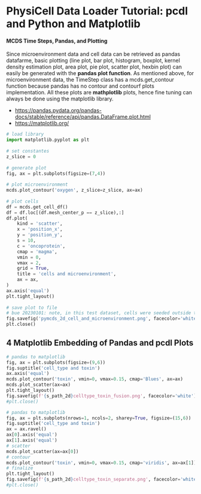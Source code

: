 # PhysiCell Data Loader Tutorial: pcdl and Python and Matplotlib

#### MCDS Time Steps, Pandas, and Plotting                                      
                                                                                
Since microenvironment data and cell data can be retrieved as pandas datafarme, basic plotting (line plot, bar plot, histogram, boxplot, kernel density estimation plot, area plot, pie plot, scatter plot, hexbin plot) can easily be generated with the **pandas plot function**.
As mentioned above, for microenvironment data, the TimeStep class has a mcds.get\_contour function because pandas has no contour and contourf plots implementation.
All these plots are **mathplotlib** plots, hence fine tuning can always be done using the matplotlib library.
                                                                                
+ https://pandas.pydata.org/pandas-docs/stable/reference/api/pandas.DataFrame.plot.html
+ https://matplotlib.org/                                                       
                                                                                
```python                                                                       
# load library                                                                  
import matplotlib.pyplot as plt                                                 
                                                                                
# set constantes                                                                
z_slice = 0                                                                     
                                                                                
# generate plot                                                                 
fig, ax = plt.subplots(figsize=(7,4))                                           
                                                                                
# plot microenvironment                                                         
mcds.plot_contour('oxygen', z_slice=z_slice, ax=ax)                             
                                                                                
# plot cells                                                                    
df = mcds.get_cell_df()                                                         
df = df.loc[(df.mesh_center_p == z_slice),:]                                    
df.plot(                                                                        
    kind = 'scatter',                                                           
    x = 'position_x',                                                           
    y = 'position_y',                                                           
    s = 10,                                                                     
    c = 'oncoprotein',                                                          
    cmap = 'magma',                                                             
    vmin = 0,                                                                   
    vmax = 2,                                                                   
    grid = True,                                                                
    title = 'cells and microenvironment',                                       
    ax = ax,                                                                    
)                                                                               
ax.axis('equal')                                                                
plt.tight_layout()                                                              
                                                                                
# save plot to file                                                             
# bue 20230101: note, in this test dataset, cells were seeded outside the actual domain.
fig.savefig('pymcds_2d_cell_and_microenvironment.png', facecolor='white')       
plt.close()                                                                        
```                                                                             



## 4 Matplotlib Embedding of Pandas and pcdl Plots


```python
# pandas to matplotlib
fig, ax = plt.subplots(figsize=(9,6))
fig.suptitle('cell_type and toxin')
ax.axis('equal')
mcds.plot_contour('toxin', vmin=0, vmax=0.15, cmap='Blues', ax=ax)
mcds.plot_scatter(ax=ax)
plt.tight_layout()
fig.savefig(f'{s_path_2d}celltype_toxin_fusion.png', facecolor='white')
#plt.close()
```


```python
# pandas to matplotlib
fig, ax = plt.subplots(nrows=1, ncols=2, sharey=True, figsize=(15,6))
fig.suptitle('cell_type and toxin')
ax = ax.ravel()
ax[0].axis('equal')
ax[1].axis('equal')
# scatter
mcds.plot_scatter(ax=ax[0])
# contour
mcds.plot_contour('toxin', vmin=0, vmax=0.15, cmap='viridis', ax=ax[1])
# finalize
plt.tight_layout()
fig.savefig(f'{s_path_2d}celltype_toxin_separate.png', facecolor='white')
#plt.close()
```

